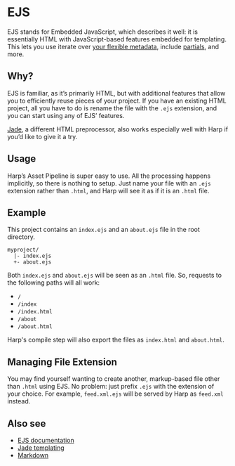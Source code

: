 # EJS

EJS stands for Embedded JavaScript, which describes it well: it is essentially HTML with JavaScript-based features embedded for templating. This lets you use iterate over [your flexible metadata](metadata), include [partials](partial), and more.

## Why?

EJS is familiar, as it’s primarily HTML, but with additional features that allow you to efficiently reuse pieces of your project. If you have an existing HTML project, all you have to do is rename the file with the `.ejs` extension, and you can start using any of EJS’ features.

[Jade](jade), a different HTML preprocessor, also works especially well with Harp if you’d like to give it a try.

## Usage

Harp’s Asset Pipeline is super easy to use. All the processing happens implicitly, so there is nothing to setup. Just name your file with an `.ejs` extension rather than `.html`, and Harp will see it as if it is an `.html` file.

## Example

This project contains an `index.ejs` and an `about.ejs` file in the root directory.

```
myproject/
  |- index.ejs
  +- about.ejs
```

Both `index.ejs` and `about.ejs` will be seen as an `.html` file. So, requests to the following paths will all work:

- `/`
- `/index`
- `/index.html`
- `/about`
- `/about.html`

Harp's compile step will also export the files as `index.html` and `about.html`.

## Managing File Extension

You may find yourself wanting to create another, markup-based file other than `.html` using EJS. No problem: just prefix `.ejs` with the extension of your choice. For example, `feed.xml.ejs` will be served by Harp as `feed.xml` instead.

## Also see

- [EJS documentation](http://ejs.co/#docs)
- [Jade templating](jade)
- [Markdown](markdown)
